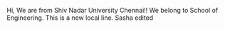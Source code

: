 Hi, We are from Shiv Nadar University Chennai!!
We belong to School of Engineering.
This is a new local line.
Sasha edited
